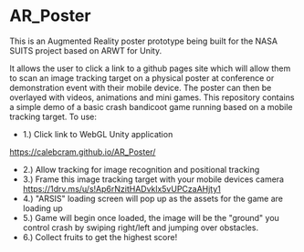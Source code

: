 # AR_Poster
This is an Augmented Reality poster prototype being built for the NASA SUITS project based on ARWT for Unity. 

It allows the user to click a link to a github pages site which will allow them to scan an image tracking target on a physical poster at conference or demonstration 
event with their mobile device. The poster can then be overlayed with videos, animations and mini games. This repository contains a simple demo of a basic crash 
bandicoot game running based on a mobile tracking target. To use:
- 1.) Click link to WebGL Unity application

https://calebcram.github.io/AR_Poster/
- 2.) Allow tracking for image recognition and positional tracking
- 3.) Frame this image tracking target with your mobile devices camera    
 https://1drv.ms/u/s!Ap6rNzitHADvklx5vUPCzaAHjty1
- 4.) "ARSIS" loading screen will pop up as the assets for the game are loading up
- 5.) Game will begin once loaded, the image will be the "ground" you control crash by swiping right/left and jumping over obstacles.
- 6.) Collect fruits to get the highest score!

